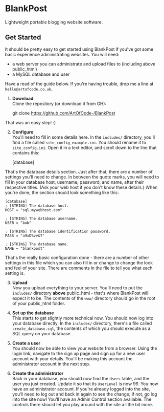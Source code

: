 # BlankPost
Lightweight portable blogging website software.

## Get Started
It should be pretty easy to get started using BlankPost if you've got some basic experience administrating websites.
You will need:

- a web server you can administrate and upload files to (including above public_html)
- a MySQL database and user

Have a read of the guide below. If you're having trouble, drop me a line at `hello@artofcode.co.uk`.

1. **Download**  
Clone the repository (or download it from GH):

    git clone https://github.com/ArtOfCode-/BlankPost
    
That was an easy step! :)

2. **Configure**  
You'll need to fill in some details here. In the `includes/` directory, you'll find a file called `site_config_example.ini`.
You should rename it to `site_config.ini`. Open it in a text editor, and scroll down to the line that contains this:

    [database]
    
That's the database details section. Just after that, there are a number of settings you'll need to change. In between the
quote marks, you will need to fill in your database host, username, password, and name, after their respective titles.
(Ask your web host if you don't know these details.) When you're done, the section should look something like this:

    [database]
    ; [STRING] The database host.
    HOST = "sql.mywebhost.com"

    ; [STRING] The database username.
    USER = "bob"

    ; [STRING] The database identification password.
    PASS = "a9xD%vv&7"

    ; [STRING] The database name.
    NAME = "blankpost"
    
That's the really basic configuration done - there are a number of other settings in this file which you can also fill in
or change to change the look and feel of your site. There are comments in the file to tell you what each setting is.

3. **Upload**  
Now you upload everything to your server. You'll need to put the `includes/` directory **above** public_html - that's 
where BlankPost will expect it to be. The contents of the `www/` directory should go in the root of your public_html
folder.

4. **Set up the database**  
This starts to get slightly more technical now. You should now log into your database directly. In the `includes/`
directory, there's a file called `create_database.sql`, the contents of which you should execute as a SQL query on your
database.

5. **Create a user**  
You should now be able to view your website from a browser. Using the login link, navigate to the sign up page and sign 
up for a new user account with your details. You'll be making this account the administrator account in the next step.

6. **Create the administrator**  
Back in your database, you should now find the `Users` table, and the user you just created. Update it so that its 
`UserLevel` is now 99. You now have an administrator account. If you're already logged into the site, you'll need to log 
out and back in again to see the change; if not, go log into the site now! You'll have an Admin Control section available.
The controls there should let you play around with the site a little bit more.
